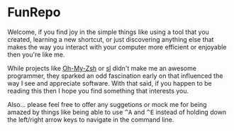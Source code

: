 # FunRepo
Welcome, if you find joy in the simple things like using a tool that you created, learning a new shortcut, or just discovering anything else that makes the way you interact with your computer more efficient or enjoyable then you're like me. 

While projects like [Oh-My-Zsh](https://github.com/robbyrussell/oh-my-zsh.git) or [sl](https://github.com/mtoyoda/sl.git) didn't make me an awesome programmer, they sparked an odd fascination early on that influenced the way I see and appreciate software. With that said, if you happen to be reading this then I hope you find something that interests you.

Also... please feel free to offer any suggetions or mock me for being amazed by things like being able to use <kbd>^</kbd><kbd>A</kbd> and <kbd>^</kbd><kbd>E</kbd> instead of holding down the left/right arrow keys to navigate in the command line.